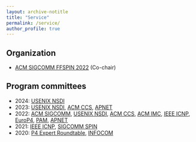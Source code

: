 ```yaml
---
layout: archive-notitle
title: "Service"
permalink: /service/
author_profile: true
---
```

Organization
---
* [ACM SIGCOMM FFSPIN 2022](https://conferences.sigcomm.org/sigcomm/2022/workshop-ffspin.html) (Co-chair)

Program committees
---
* 2024: [USENIX NSDI]()
* 2023: [USENIX NSDI](https://www.usenix.org/conference/nsdi23/call-for-papers), [ACM CCS](https://www.sigsac.org/ccs/CCS2023/), [APNET](https://conferences.sigcomm.org/events/apnet2023/)
* 2022: [ACM SIGCOMM](https://conferences.sigcomm.org/sigcomm/2022/tpc.html), [USENIX NSDI](https://www.usenix.org/conference/nsdi22/call-for-papers), [ACM CCS](https://www.sigsac.org/ccs/CCS2022/program-committee.html), [ACM IMC](https://conferences.sigcomm.org/imc/2022), [IEEE ICNP](https://icnp22.cs.ucr.edu/), [EuroP4](), [PAM](https://pam2022.nl/), [APNET](https://conferences.sigcomm.org/events/apnet2022/index.html)
* 2021: [IEEE ICNP](https://icnp21.cs.ucr.edu/tpc.html), [SIGCOMM SPIN](https://conferences.sigcomm.org/sigcomm/2021/workshop-spin.html)
* 2020: [P4 Expert Roundtable](https://opennetworking.org/uncategorised/p4-expert-roundtable-series/), [INFOCOM](https://infocom2020.ieee-infocom.org/)

